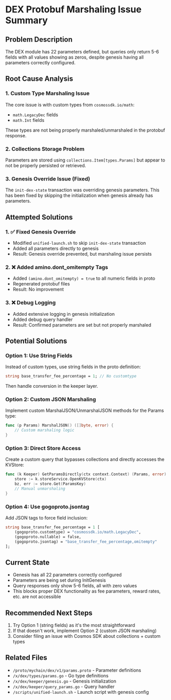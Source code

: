 # DEX Protobuf Marshaling Issue Summary

## Problem Description
The DEX module has 22 parameters defined, but queries only return 5-6 fields with all values showing as zeros, despite genesis having all parameters correctly configured.

## Root Cause Analysis

### 1. **Custom Type Marshaling Issue**
The core issue is with custom types from `cosmossdk.io/math`:
- `math.LegacyDec` fields
- `math.Int` fields

These types are not being properly marshaled/unmarshaled in the protobuf response.

### 2. **Collections Storage Problem**
Parameters are stored using `collections.Item[types.Params]` but appear to not be properly persisted or retrieved.

### 3. **Genesis Override Issue (Fixed)**
The `init-dex-state` transaction was overriding genesis parameters. This has been fixed by skipping the initialization when genesis already has parameters.

## Attempted Solutions

### 1. ✅ **Fixed Genesis Override**
- Modified `unified-launch.sh` to skip `init-dex-state` transaction
- Added all parameters directly to genesis
- Result: Genesis override prevented, but marshaling issue persists

### 2. ❌ **Added amino.dont_omitempty Tags**
- Added `(amino.dont_omitempty) = true` to all numeric fields in proto
- Regenerated protobuf files
- Result: No improvement

### 3. ❌ **Debug Logging**
- Added extensive logging in genesis initialization
- Added debug query handler
- Result: Confirmed parameters are set but not properly marshaled

## Potential Solutions

### Option 1: Use String Fields
Instead of custom types, use string fields in the proto definition:
```proto
string base_transfer_fee_percentage = 1; // No customtype
```
Then handle conversion in the keeper layer.

### Option 2: Custom JSON Marshaling
Implement custom MarshalJSON/UnmarshalJSON methods for the Params type:
```go
func (p Params) MarshalJSON() ([]byte, error) {
    // Custom marshaling logic
}
```

### Option 3: Direct Store Access
Create a custom query that bypasses collections and directly accesses the KVStore:
```go
func (k Keeper) GetParamsDirectly(ctx context.Context) (Params, error) {
    store := k.storeService.OpenKVStore(ctx)
    bz, err := store.Get(ParamsKey)
    // Manual unmarshaling
}
```

### Option 4: Use gogoproto.jsontag
Add JSON tags to force field inclusion:
```proto
string base_transfer_fee_percentage = 1 [
    (gogoproto.customtype) = "cosmossdk.io/math.LegacyDec",
    (gogoproto.nullable) = false,
    (gogoproto.jsontag) = "base_transfer_fee_percentage,omitempty"
];
```

## Current State
- Genesis has all 22 parameters correctly configured
- Parameters are being set during InitGenesis
- Query responses only show 5-6 fields, all with zero values
- This blocks proper DEX functionality as fee parameters, reward rates, etc. are not accessible

## Recommended Next Steps
1. Try Option 1 (string fields) as it's the most straightforward
2. If that doesn't work, implement Option 2 (custom JSON marshaling)
3. Consider filing an issue with Cosmos SDK about collections + custom types

## Related Files
- `/proto/mychain/dex/v1/params.proto` - Parameter definitions
- `/x/dex/types/params.go` - Go type definitions
- `/x/dex/keeper/genesis.go` - Genesis initialization
- `/x/dex/keeper/query_params.go` - Query handler
- `/scripts/unified-launch.sh` - Launch script with genesis config